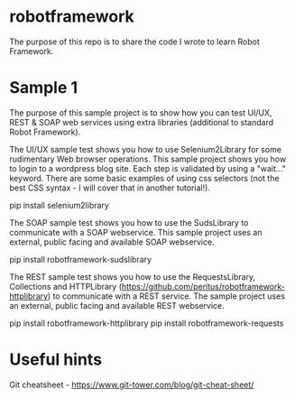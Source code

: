 # robotframework
The purpose of this repo is to share the code I wrote to learn Robot Framework.

# Sample 1
The purpose of this sample project is to show how you can test UI/UX, REST & SOAP web services using extra libraries (additional to standard Robot Framework).

The UI/UX sample test shows you how to use Selenium2Library for some rudimentary Web browser operations.  This sample project shows you how to login to a wordpress blog site.  Each
step is validated by using a "wait..." keyword.  There are some basic examples of using css selectors (not the best CSS syntax - I will cover that in another tutorial!).

pip install selenium2library

The SOAP sample test shows you how to use the SudsLibrary to communicate with a SOAP webservice.  This sample project uses an external, public facing and available SOAP webservice.

pip install robotframework-sudslibrary

The REST sample test shows you how to use the RequestsLibrary, Collections and HTTPLibrary (https://github.com/peritus/robotframework-httplibrary) to communicate with a REST service.  The sample project uses an external, public facing and available REST webservice.

pip install robotframework-httplibrary
pip install robotframework-requests

# Useful hints
Git cheatsheet - https://www.git-tower.com/blog/git-cheat-sheet/